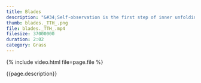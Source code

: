 ```yaml
---
title: Blades
description: "&#34;Self-observation is the first step of inner unfolding.&#34; – Amit Ray"
thumb: blades._TTH_.png
file: blades._TTH_.mp4
filesize: 37000000
duration: 2:02
category: Grass
---
```


{% include video.html file=page.file %}

<div class="buddha_quote">{{page.description}}</div>
